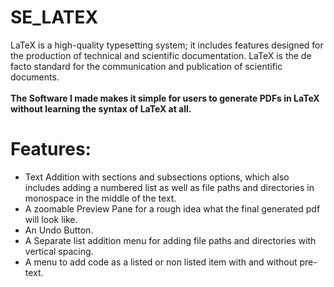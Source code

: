 # SE_LATEX
LaTeX is a high-quality typesetting system; it includes features designed for the production of technical and scientific documentation. LaTeX is the de facto standard for the communication and publication of scientific documents. <br>
<br>
<b>The Software I made makes it simple for users to generate PDFs in LaTeX without learning the syntax of LaTeX at all.</b>

<h1>Features:</h1>
<ul>
<li>Text Addition with sections and subsections options, which also includes adding a numbered list as well as file paths and directories in monospace in the middle of the text.</li>
<li>A zoomable Preview Pane for a rough idea what the final generated pdf will look like.</li>
<li>An Undo Button.</li>
<li>A Separate list addition menu for adding file paths and directories with vertical spacing.</li>
<li>A menu to add code as a listed or non listed item with and without pre-text.</li>
</ul>
